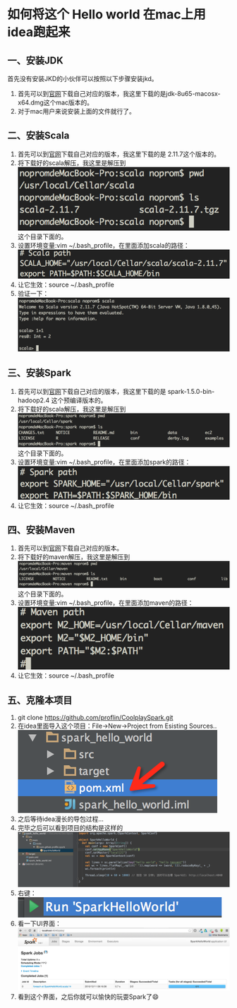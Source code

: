 # 如何将这个 Hello world 在mac上用idea跑起来 #


## 一、安装JDK

首先没有安装JKD的小伙伴可以按照以下步骤安装jkd。

1. 首先可以到[官网](http://www.oracle.com/technetwork/java/javase/downloads/jdk8-downloads-2133151.html)下载自己对应的版本，我这里下载的是jdk-8u65-macosx-x64.dmg这个mac版本的。
2. 对于mac用户来说安装上面的文件就行了。

## 二、安装Scala

1. 首先可以到[官网](http://www.scala-lang.org/download/)下载自己对应的版本，我这里下载的是 2.11.7这个版本的。
2. 将下载好的scala解压，我这里是解压到
![image](imgs/1.png)
这个目录下面的。
3. 设置环境变量:vim ~/.bash_profile，在里面添加scala的路径：
![image](imgs/2.png)
4. 让它生效：source ~/.bash_profile 
5. 验证一下：![image](imgs/5.png)

## 三、安装Spark

1. 首先可以到[官网](http://www.scala-lang.org/download/)下载自己对应的版本，我这里下载的是 spark-1.5.0-bin-hadoop2.4 这个预编译版本的。
2. 将下载好的scala解压，我这里是解压到
![image](imgs/3.png)
这个目录下面的。
3. 设置环境变量:vim ~/.bash_profile，在里面添加spark的路径：
![image](imgs/4.png)
4. 让它生效：source ~/.bash_profile

## 四、安装Maven

1. 首先可以到[官网](http://maven.apache.org/download.cgi)下载自己对应的版本。
2. 将下载好的maven解压，我这里是解压到
![image](imgs/6.png)
这个目录下面的。
3. 设置环境变量:vim ~/.bash_profile，在里面添加maven的路径：
![image](imgs/7.png)
4. 让它生效：source ~/.bash_profile

## 五、克隆本项目

1. git clone https://github.com/proflin/CoolplaySpark.git
2. 在idea里面导入这个项目：File->New->Project from Esisting Sources..
![image](imgs/8.png)
3. 之后等待idea漫长的导包过程...
4. 完毕之后可以看到项目的结构是这样的
![image](imgs/9.png)
5. 右键：![image](imgs/10.png)
6. 看一下UI界面：![image](imgs/11.png)
7. 看到这个界面，之后你就可以愉快的玩耍Spark了😄 

